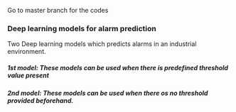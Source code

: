 Go to master branch for the codes
### Deep learning models for alarm prediction
Two Deep learning models which predicts alarms in an industrial environment.
##### 1st model: These models can be used when there is predefined threshold value present
##### 2nd model: These models can be used when there os no threshold provided beforehand. 
